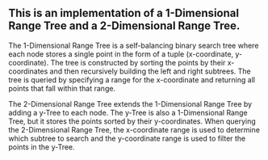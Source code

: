 ## This is an implementation of a 1-Dimensional Range Tree and a 2-Dimensional Range Tree.

The 1-Dimensional Range Tree is a self-balancing binary search tree where each node stores a single point in the form of a tuple (x-coordinate, y-coordinate). The tree is constructed by sorting the points by their x-coordinates and then recursively building the left and right subtrees. The tree is queried by specifying a range for the x-coordinate and returning all points that fall within that range.

The 2-Dimensional Range Tree extends the 1-Dimensional Range Tree by adding a y-Tree to each node. The y-Tree is also a 1-Dimensional Range Tree, but it stores the points sorted by their y-coordinates. When querying the 2-Dimensional Range Tree, the x-coordinate range is used to determine which subtree to search and the y-coordinate range is used to filter the points in the y-Tree.
